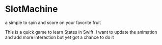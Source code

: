 # SlotMachine
a simple to spin and score on your favorite fruit 

This is a quick game to learn States in Swift. I want to update the animation and add more interaction but yet got a chance to do it
